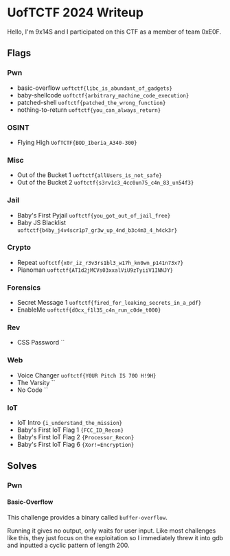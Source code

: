 # UofTCTF 2024 Writeup

Hello, I'm 9x14S and I participated on this CTF as a member of team 0xE0F.

## Flags

### Pwn
- basic-overflow `uoftctf{libc_is_abundant_of_gadgets}`
- baby-shellcode `uoftctf{arbitrary_machine_code_execution}`
- patched-shell `uoftctf{patched_the_wrong_function}`
- nothing-to-return `uoftctf{you_can_always_return}`

### OSINT
- Flying High `UofTCTF{BOD_Iberia_A340-300}`

### Misc
- Out of the Bucket 1 `uoftctf{allUsers_is_not_safe}`
- Out of the Bucket 2 `uoftctf{s3rv1c3_4cc0un75_c4n_83_un54f3}`

### Jail
- Baby's First Pyjail `uoftctf{you_got_out_of_jail_free}`
- Baby JS Blacklist `uoftctf{b4by_j4v4scr1p7_gr3w_up_4nd_b3c4m3_4_h4ck3r}`

### Crypto
- Repeat `uoftctf{x0r_iz_r3v3rs1bl3_w17h_kn0wn_p141n73x7}`
- Pianoman `uoftctf{AT1d2jMCVs03xxalViU9zTyiiV1INNJY}`

### Forensics 
- Secret Message 1 `uoftctf{fired_for_leaking_secrets_in_a_pdf}`
- EnableMe `uoftctf{d0cx_f1l35_c4n_run_c0de_t000}`

### Rev
- CSS Password ``

### Web
- Voice Changer `uoftctf{Y0UR Pitch IS 70O H!9H}`
- The Varsity ``
- No Code ``

### IoT 
- IoT Intro `{i_understand_the_mission}`
- Baby's First IoT Flag 1 `{FCC_ID_Recon}`
- Baby's First IoT Flag 2 `{Processor_Recon}`
- Baby's First IoT Flag 6 `{Xor!=Encryption}`

## Solves

### Pwn

#### Basic-Overflow

This challenge provides a binary called `buffer-overflow`.

Running it gives no output, only waits for user input. Like most challenges like this, they just focus on the exploitation so I immediately threw it into gdb and inputted a cyclic pattern of length 200.



